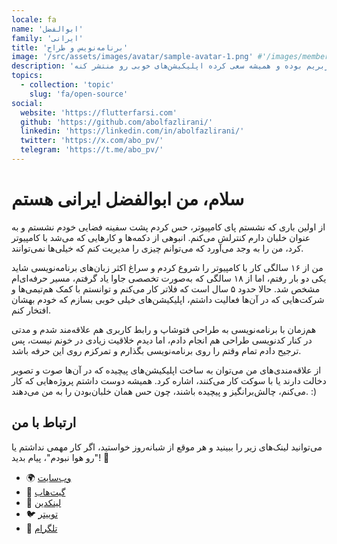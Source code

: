 ```yaml
---
locale: fa
name: 'ابوالفضل'
family: 'ایرانی'
title: 'برنامه‌نویس و طراح'
image: '/src/assets/images/avatar/sample-avatar-1.png' #'/images/members/amir.jpg'
description: 'ابوالفضل یه برنامه‌نویس موبایله که در گذشتش طراح رابط کاربریم بوده و همیشه سعی کرده اپلیکیشن‌های خوبی رو منتشر کنه.'
topics:
  - collection: 'topic'
    slug: 'fa/open-source'
social:
  website: 'https://flutterfarsi.com'
  github: 'https://github.com/abolfazlirani/'
  linkedin: 'https://linkedin.com/in/abolfazlirani/'
  twitter: 'https://x.com/abo_pv/'
  telegram: 'https://t.me/abo_pv/'
---
```


# سلام، من ابوالفضل ایرانی هستم

از اولین باری که نشستم پای کامپیوتر، حس کردم پشت سفینه فضایی خودم نشستم و به عنوان خلبان دارم کنترلش می‌کنم.
انبوهی از دکمه‌ها و کارهایی که می‌شد با کامپیوتر کرد، من را به وجد می‌آورد که می‌توانم چیزی را مدیریت کنم که خیلی‌ها نمی‌توانند.

من از ۱۶ سالگی کار با کامپیوتر را شروع کردم و سراغ اکثر زبان‌های برنامه‌نویسی شاید یکی دو بار رفتم،
اما از ۱۸ سالگی که به‌صورت تخصصی جاوا یاد گرفتم، مسیر حرفه‌ای‌ام مشخص شد.
حالا حدود ۵ سال است که فلاتر کار می‌کنم و توانستم با کمک هم‌تیمی‌ها و شرکت‌هایی که در آن‌ها فعالیت داشتم،
اپلیکیشن‌های خیلی خوبی بسازم که خودم بهشان افتخار کنم.

هم‌زمان با برنامه‌نویسی به طراحی فتوشاپ و رابط کاربری هم علاقه‌مند شدم و مدتی در کنار کدنویسی طراحی هم انجام دادم،
اما دیدم خلاقیت زیادی در خونم نیست، پس ترجیح دادم تمام وقتم را روی برنامه‌نویسی بگذارم و تمرکزم روی این حرفه باشد.

از علاقه‌مندی‌های من می‌توان به ساخت اپلیکیشن‌های پیچیده که در آن‌ها صوت و تصویر دخالت دارند یا با سوکت کار می‌کنند، اشاره کرد.
همیشه دوست داشتم پروژه‌هایی که کار می‌کنم، چالش‌برانگیز و پیچیده باشند، چون حس همان خلبان‌بودن را به من می‌دهند. :)

## ارتباط با من

می‌توانید لینک‌های زیر را ببینید و هر موقع از شبانه‌روز خواستید، اگر کار مهمی نداشتم یا "رو هوا نبودم"، پیام بدید! 🚀

- 🌍 [وب‌سایت](https://flutterfarsi.com)
- 🐙 [گیت‌هاب](https://github.com/abolfazlirani/)
- 💼 [لینکدین](https://linkedin.com/in/abolfazlirani/)
- 🐦 [توییتر](https://x.com/abo_pv/)
- 📢 [تلگرام](https://t.me/abo_pv/)
